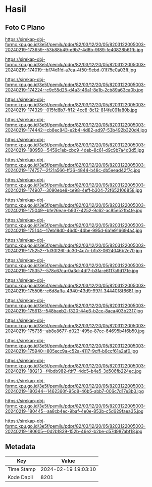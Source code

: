 # Hasil

## Foto C Plano

https://sirekap-obj-formc.kpu.go.id/3e5f/pemilu/pdpr/82/03/12/20/05/8203122005003-20240219-173659--53b88b49-e9b7-4d8b-9f89-fe40828b61fb.jpg

https://sirekap-obj-formc.kpu.go.id/3e5f/pemilu/pdpr/82/03/12/20/05/8203122005003-20240219-174019--bf74d1fd-a7ca-4f50-9ebd-01f75e0a03ff.jpg

https://sirekap-obj-formc.kpu.go.id/3e5f/pemilu/pdpr/82/03/12/20/05/8203122005003-20240219-174224--c9c55d25-d4a3-46a1-8e1b-2cb89a63ca0b.jpg

https://sirekap-obj-formc.kpu.go.id/3e5f/pemilu/pdpr/82/03/12/20/05/8203122005003-20240219-174329--015fd8b7-ff12-4cc8-8c12-814fe091a80b.jpg

https://sirekap-obj-formc.kpu.go.id/3e5f/pemilu/pdpr/82/03/12/20/05/8203122005003-20240219-174442--cb8ec843-e2b4-4d82-ad97-53b492b320d4.jpg

https://sirekap-obj-formc.kpu.go.id/3e5f/pemilu/pdpr/82/03/12/20/05/8203122005003-20240219-180958--5459c1eb-cbc9-4deb-8c61-d9c9b7a4d3d5.jpg

https://sirekap-obj-formc.kpu.go.id/3e5f/pemilu/pdpr/82/03/12/20/05/8203122005003-20240219-174757--2f21a566-ff36-4844-b48c-db5eead42f7c.jpg

https://sirekap-obj-formc.kpu.go.id/3e5f/pemilu/pdpr/82/03/12/20/05/8203122005003-20240219-174907--3090ebe8-ce98-4eff-b304-72f652106858.jpg

https://sirekap-obj-formc.kpu.go.id/3e5f/pemilu/pdpr/82/03/12/20/05/8203122005003-20240219-175049--bfe26eae-b937-4252-9c62-ac85e52fb4fe.jpg

https://sirekap-obj-formc.kpu.go.id/3e5f/pemilu/pdpr/82/03/12/20/05/8203122005003-20240219-175144--17eb18d0-46d0-44be-995d-6a1e916694a4.jpg

https://sirekap-obj-formc.kpu.go.id/3e5f/pemilu/pdpr/82/03/12/20/05/8203122005003-20240219-175252--1d30f26f-dc30-4c7c-b1b3-0624046b2e70.jpg

https://sirekap-obj-formc.kpu.go.id/3e5f/pemilu/pdpr/82/03/12/20/05/8203122005003-20240219-175357--578c67ca-0a3d-4df7-b3fa-e6117a9d171e.jpg

https://sirekap-obj-formc.kpu.go.id/3e5f/pemilu/pdpr/82/03/12/20/05/8203122005003-20240219-175506--c6d8affa-4940-43d9-997f-34440f8f6681.jpg

https://sirekap-obj-formc.kpu.go.id/3e5f/pemilu/pdpr/82/03/12/20/05/8203122005003-20240219-175613--548baeb2-f320-44e6-b2cc-8aca403b2317.jpg

https://sirekap-obj-formc.kpu.go.id/3e5f/pemilu/pdpr/82/03/12/20/05/8203122005003-20240219-175735--ab8e8677-d023-495e-87cc-64695b4f6b50.jpg

https://sirekap-obj-formc.kpu.go.id/3e5f/pemilu/pdpr/82/03/12/20/05/8203122005003-20240219-175940--805ecc9a-c52a-4117-9cff-b6ccf61a2af0.jpg

https://sirekap-obj-formc.kpu.go.id/3e5f/pemilu/pdpr/82/03/12/20/05/8203122005003-20240219-180213--f4bdb982-fdf7-4dc5-b4e5-3d506fb224ec.jpg

https://sirekap-obj-formc.kpu.go.id/3e5f/pemilu/pdpr/82/03/12/20/05/8203122005003-20240219-180344--1462360f-95d8-46b5-abb7-006c7d17e3b3.jpg

https://sirekap-obj-formc.kpu.go.id/3e5f/pemilu/pdpr/82/03/12/20/05/8203122005003-20240219-180445--aa8cb4ec-9baf-4e0e-853b-c5d629faea35.jpg

https://sirekap-obj-formc.kpu.go.id/3e5f/pemilu/pdpr/82/03/12/20/05/8203122005003-20240219-180605--0d2b1839-152b-46e2-b2be-d57d987abf18.jpg


## Metadata

| Key        | Value               |
| ---------- | ------------------- |
| Time Stamp | 2024-02-19 19:03:10 |
| Kode Dapil | 8201                |



